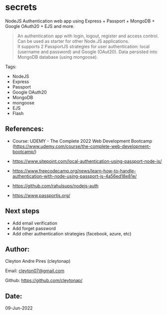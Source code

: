 # secrets
NodeJS Authentication web app using Express + Passport + MongoDB + Google OAuth20 + EJS and more.

> An authentication app with login, logout, register and access control. Can be used as starter for other Node.JS applications.  
> It supports 2 PassportJS strategies for user authentication: local (username and password) and Google (OAut20).
> Data persisted into MongoDB database (using mongoose).

Tags:
  - NodeJS
  - Express
  - Passport
  - Google OAuth20
  - MongoDB 
  - mongoose
  - EJS
  - Flash

## References:

 - Course: UDEMY - The Complete 2022 Web Development Bootcamp (https://www.udemy.com/course/the-complete-web-development-bootcamp/)

 - https://www.sitepoint.com/local-authentication-using-passport-node-js/

 - https://www.freecodecamp.org/news/learn-how-to-handle-authentication-with-node-using-passport-js-4a56ed18e81e/ 
 
 - https://github.com/rahulsups/nodejs-auth
 
 - https://www.passportjs.org/

## Next steps

- Add email verification
- Add forget password
- Add other authentication strategies (facebook, azure, etc)


## Author: 
Cleyton Andre Pires (cleytonap)

Email: cleyton07@gmail.com

Github: https://github.com/cleytonap/

## Date:
09-Jun-2022
